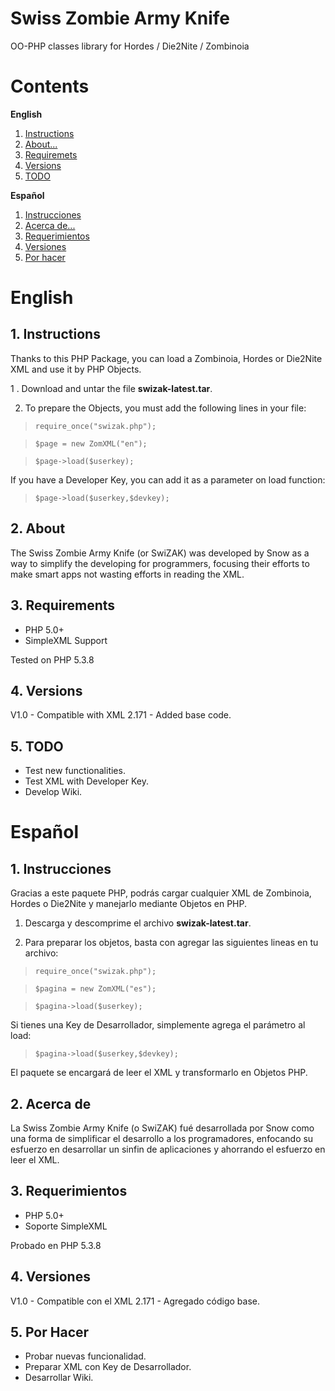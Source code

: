 Swiss Zombie Army Knife
========================

OO-PHP classes library for Hordes / Die2Nite / Zombinoia

# Contents #

**English**

1. [Instructions](#1-instructions)
2. [About...](#2-about)
2. [Requiremets](#3-requirements)
3. [Versions](#4-versions)
4. [TODO](#5-todo)

**Español**

1. [Instrucciones](#1-instrucciones)
2. [Acerca de...](#2-acerca-de)
2. [Requerimientos](#3-requerimientos)
3. [Versiones](#3-versiones)
4. [Por hacer](#4-por-hacer)

# English #

## 1. Instructions ##

Thanks to this PHP Package, you can load a Zombinoia, Hordes or Die2Nite XML and use it by PHP Objects.

1 . Download and untar the file **swizak-latest.tar**.

2. To prepare the Objects, you must add the following lines in your file:

>`require_once("swizak.php");`

>`$page = new ZomXML("en");`

>`$page->load($userkey);`

If you have a Developer Key, you can add it as a parameter on load function:

>`$page->load($userkey,$devkey);`

## 2. About ##

The Swiss Zombie Army Knife (or SwiZAK) was developed by Snow as a way to simplify the developing for programmers, focusing their efforts to make smart apps not wasting efforts in reading the XML.

## 3. Requirements ##

- PHP 5.0+
- SimpleXML Support

Tested on PHP 5.3.8

## 4. Versions ##

V1.0 - Compatible with XML 2.171 - Added base code.

## 5. TODO ##

- Test new functionalities.
- Test XML with Developer Key.
- Develop Wiki.

# Español #

## 1. Instrucciones ##

Gracias a este paquete PHP, podrás cargar cualquier XML de Zombinoia, Hordes o Die2Nite y manejarlo mediante Objetos en PHP. 

1. Descarga y descomprime el archivo **swizak-latest.tar**.

2. Para preparar los objetos, basta con agregar las siguientes lineas en tu archivo:

>`require_once("swizak.php");`

>`$pagina = new ZomXML("es");`

>`$pagina->load($userkey);`

Si tienes una Key de Desarrollador, simplemente agrega el parámetro al load:

>`$pagina->load($userkey,$devkey);`

El paquete se encargará de leer el XML y transformarlo en Objetos PHP.

## 2. Acerca de ##

La Swiss Zombie Army Knife (o SwiZAK) fué desarrollada por Snow como una forma de simplificar el desarrollo a los programadores, enfocando su esfuerzo en desarrollar un sinfin de aplicaciones y ahorrando el esfuerzo en leer el XML.

## 3. Requerimientos ##

- PHP 5.0+
- Soporte SimpleXML

Probado en PHP 5.3.8

## 4. Versiones ##

V1.0 - Compatible con el XML 2.171 - Agregado código base.

## 5. Por Hacer ##

- Probar nuevas funcionalidad.
- Preparar XML con Key de Desarrollador.
- Desarrollar Wiki.